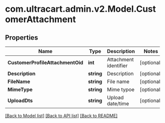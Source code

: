 
# com.ultracart.admin.v2.Model.CustomerAttachment

## Properties

Name | Type | Description | Notes
------------ | ------------- | ------------- | -------------
**CustomerProfileAttachmentOid** | **int** | Attachment identifier | [optional] 
**Description** | **string** | Description | [optional] 
**FileName** | **string** | File name | [optional] 
**MimeType** | **string** | Mime typoe | [optional] 
**UploadDts** | **string** | Upload date/time | [optional] 

[[Back to Model list]](../README.md#documentation-for-models)
[[Back to API list]](../README.md#documentation-for-api-endpoints)
[[Back to README]](../README.md)

